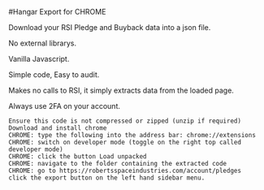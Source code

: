 #Hangar Export for CHROME

Download your RSI Pledge and Buyback data into a json file.

No external librarys.

Vanilla Javascript.

Simple code, Easy to audit.

Makes no calls to RSI, it simply extracts data from the loaded page.

Always use 2FA on your account.

```
Ensure this code is not compressed or zipped (unzip if required)
Download and install chrome
CHROME: type the following into the address bar: chrome://extensions
CHROME: switch on developer mode (toggle on the right top called developer mode)
CHROME: click the button Load unpacked
CHROME: navigate to the folder containing the extracted code
CHROME: go to https://robertsspaceindustries.com/account/pledges
click the export button on the left hand sidebar menu.
```